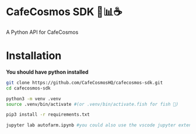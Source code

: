 # CafeCosmos SDK 🐍📊☕️


A Python API for CafeCosmos

# Installation 

**You should have python installed**

```bash
git clone https://github.com/CafeCosmosHQ/cafecosmos-sdk.git
cd cafecosmos-sdk

python3 -m venv .venv
source .venv/bin/activate #(or .venv/bin/activate.fish for fish 🐠)

pip3 install -r requirements.txt

jupyter lab autofarm.ipynb #you could also use the vscode jupyter extension
```
